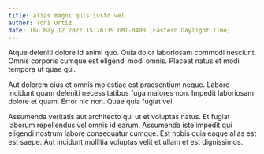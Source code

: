 ```yaml
---
title: alias magni quis iusto vel
author: Toni Ortiz
date: Thu May 12 2022 15:26:19 GMT-0400 (Eastern Daylight Time)
---
```

Atque deleniti dolore id animi quo. Quia dolor laboriosam commodi nesciunt. Omnis corporis cumque est eligendi modi omnis. Placeat natus et modi tempora ut quae qui.

 Aut dolorem eius et omnis molestiae est praesentium neque. Labore incidunt quam deleniti necessitatibus fuga maiores non. Impedit laboriosam dolore et quam. Error hic non. Quae quia fugiat vel.

 Assumenda veritatis aut architecto qui ut et voluptas natus. Et fugiat laborum repellendus vel omnis id earum. Assumenda iste impedit qui eligendi nostrum labore consequatur cumque. Est nobis quia eaque alias est est saepe. Aut incidunt mollitia voluptas velit et ullam et est dignissimos.
